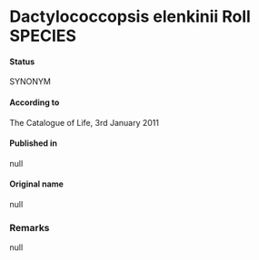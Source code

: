 # Dactylococcopsis elenkinii Roll SPECIES

#### Status
SYNONYM

#### According to
The Catalogue of Life, 3rd January 2011

#### Published in
null

#### Original name
null

### Remarks
null
